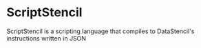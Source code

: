# ScriptStencil
ScriptStencil is a scripting language that compiles to DataStencil's instructions written in JSON
